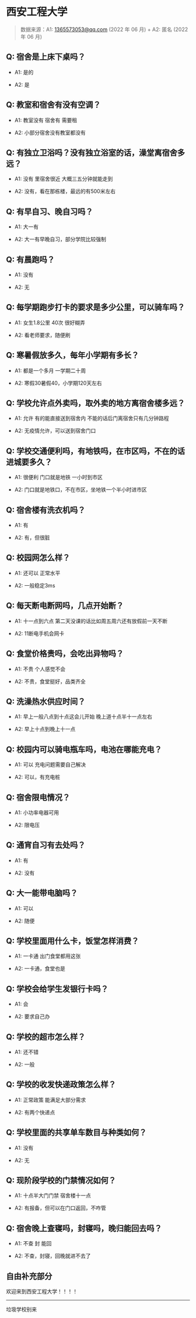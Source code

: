# 西安工程大学

> 数据来源：A1: 1365573053@qq.com (2022 年 06 月) + A2: 匿名 (2022 年 06 月)

## Q: 宿舍是上床下桌吗？

- A1: 是的

- A2: 是

## Q: 教室和宿舍有没有空调？

- A1: 教室没有 宿舍有 需要租

- A2: 小部分宿舍没有教室都没有

## Q: 有独立卫浴吗？没有独立浴室的话，澡堂离宿舍多远？

- A1: 没有 里宿舍很近 大概三五分钟就能走到

- A2: 没有，看在那栋楼，最远的有500米左右

## Q: 有早自习、晚自习吗？

- A1: 大一有

- A2: 大一有早晚自习，部分学院比较强制

## Q: 有晨跑吗？

- A1: 没有

- A2: 无

## Q: 每学期跑步打卡的要求是多少公里，可以骑车吗？

- A1: 女生1.8公里 40次 很好糊弄

- A2: 看老师要求，随便刷

## Q: 寒暑假放多久，每年小学期有多长？

- A1: 都是一个多月 一学期二十周

- A2: 寒假30暑假40，小学期120天左右

## Q: 学校允许点外卖吗，取外卖的地方离宿舍楼多远？

- A1: 允许 有的能直接送到宿舍内 不能的话后门离宿舍只有几分钟路程

- A2: 无疫情允许，可以送到宿舍门口

## Q: 学校交通便利吗，有地铁吗，在市区吗，不在的话进城要多久？

- A1: 很便利 门口就是地铁 一小时到市区

- A2: 门口就是地铁口，不在市区，坐地铁一个半小时进市区

## Q: 宿舍楼有洗衣机吗？

- A1: 有

- A2: 有，但很脏

## Q: 校园网怎么样？

- A1: 还可以 正常水平

- A2: 一般稳定3ms

## Q: 每天断电断网吗，几点开始断？

- A1: 十一点到六点 第二天没课的话比如周五周六还有放假前一天不断

- A2: 11断电手机会网卡

## Q: 食堂价格贵吗，会吃出异物吗？

- A1: 不贵 个人感觉不会

- A2: 不贵，食堂挺好，品类齐全

## Q: 洗澡热水供应时间？

- A1: 早上一般八点到十点这会儿开始 晚上道十点半十一点左右

- A2: 早上十点到晚上十一点

## Q: 校园内可以骑电瓶车吗，电池在哪能充电？

- A1: 可以 充电问题需要自己解决

- A2: 可以，有充电桩

## Q: 宿舍限电情况？

- A1: 小功率电器可用

- A2: 限电压

## Q: 通宵自习有去处吗？

- A1: 有

- A2: 没有

## Q: 大一能带电脑吗？

- A1: 可以

- A2: 随便

## Q: 学校里面用什么卡，饭堂怎样消费？

- A1: 一卡通 出门食堂都用这张

- A2: 一卡通，食堂也是

## Q: 学校会给学生发银行卡吗？

- A1: 会

- A2: 要求自己办

## Q: 学校的超市怎么样？

- A1: 还不错

- A2: 一般

## Q: 学校的收发快递政策怎么样？

- A1: 正常政策 能满足大部分需求

- A2: 有两个快递点

## Q: 学校里面的共享单车数目与种类如何？

- A1: 没有

- A2: 无

## Q: 现阶段学校的门禁情况如何？

- A1: 十点半大门门禁 宿舍楼十一点

- A2: 有报备，但可以在门口返回，不咋管

## Q: 宿舍晚上查寝吗，封寝吗，晚归能回去吗？

- A1: 不查 封 能回

- A2: 不查，封寝，回晚就进不去了

## 自由补充部分

欢迎来到西安工程大学！！！！

***

垃圾学校别来